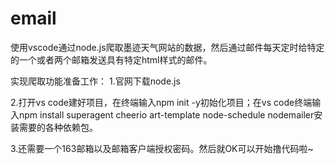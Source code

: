 # email
使用vscode通过node.js爬取墨迹天气网站的数据，然后通过邮件每天定时给特定的一个或者两个邮箱发送具有特定html样式的邮件。

实现爬取功能准备工作：
1.官网下载node.js

2.打开vs code建好项目，在终端输入npm init -y初始化项目；在vs code终端输入npm install superagent cheerio art-template node-schedule nodemailer安装需要的各种依赖包。

3.还需要一个163邮箱以及邮箱客户端授权密码。然后就OK可以开始撸代码啦~

